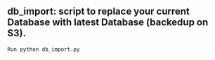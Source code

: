 ## db_import: script to replace your current Database with latest Database (backedup on S3).
	Run python db_import.py
